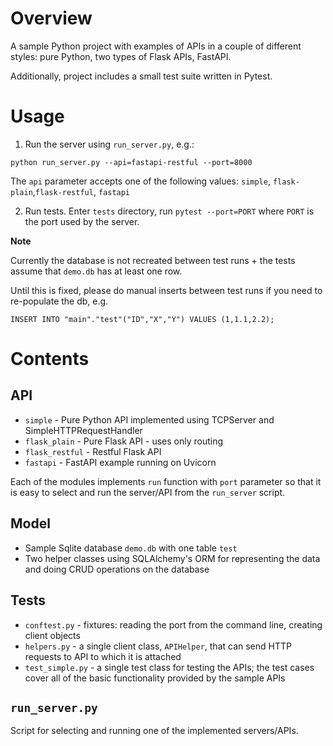 # Overview

A sample Python project with examples of APIs in a couple of different styles: pure Python, two types of Flask APIs, FastAPI.

Additionally, project includes a small test suite written in Pytest.

# Usage

1. Run the server using `run_server.py`, e.g.:

`python run_server.py --api=fastapi-restful --port=8000`

The `api` parameter accepts one of the following values: `simple`, `flask-plain`,`flask-restful`, `fastapi`

2. Run tests. Enter `tests` directory, run `pytest --port=PORT` where `PORT` is the port used by the server.

**Note**

Currently the database is not recreated between test runs + the tests assume that `demo.db` has at least one row.

Until this is fixed, please do manual inserts between test runs if you need to re-populate the db, e.g.

`INSERT INTO "main"."test"("ID","X","Y") VALUES (1,1.1,2.2);`

# Contents

## API

- `simple` - Pure Python API implemented using TCPServer and SimpleHTTPRequestHandler
- `flask_plain` - Pure Flask API - uses only routing
- `flask_restful` - Restful Flask API
- `fastapi` - FastAPI example running on Uvicorn

Each of the modules implements `run` function with `port` parameter so that it is easy to select and run the server/API from the `run_server` script.

## Model

- Sample Sqlite database `demo.db` with one table `test`
- Two helper classes using SQLAlchemy's ORM for representing the data and doing CRUD operations on the database

## Tests

- `conftest.py` - fixtures: reading the port from the command line, creating client objects 
- `helpers.py` - a single client class, `APIHelper`, that can send HTTP requests to API to which it is attached
- `test_simple.py` - a single test class for testing the APIs; the test cases cover all of the basic functionality provided by the sample APIs

## `run_server.py`

Script for selecting and running one of the implemented servers/APIs.